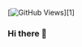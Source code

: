 <!--[![desi109](https://github.com/desi109/desi109/blob/master/banner.jpg)][0]-->

[![GitHub Views](https://komarev.com/ghpvc/?username=Kazalev&color=blue)][1]


### Hi there 👋

<!--
Here are some ideas to get you started:
- 🔭 I’m currently working on ...
- 🌱 I’m currently learning ...
- 👯 I’m looking to collaborate on ...
- 🤔 I’m looking for help with ...
- 💬 Ask me about ...
- 📫 How to reach me: ...
- 😄 Pronouns: ...
- ⚡ Fun fact: ...
-->
